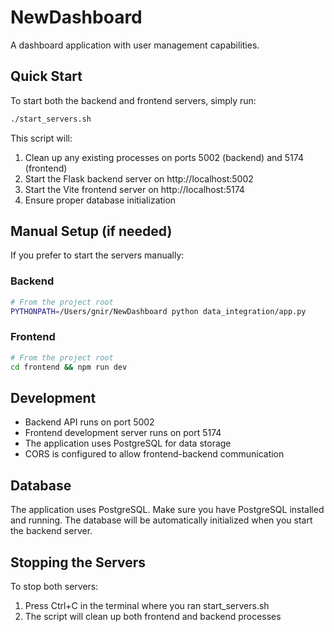 # NewDashboard

A dashboard application with user management capabilities.

## Quick Start

To start both the backend and frontend servers, simply run:

```bash
./start_servers.sh
```

This script will:
1. Clean up any existing processes on ports 5002 (backend) and 5174 (frontend)
2. Start the Flask backend server on http://localhost:5002
3. Start the Vite frontend server on http://localhost:5174
4. Ensure proper database initialization

## Manual Setup (if needed)

If you prefer to start the servers manually:

### Backend
```bash
# From the project root
PYTHONPATH=/Users/gnir/NewDashboard python data_integration/app.py
```

### Frontend
```bash
# From the project root
cd frontend && npm run dev
```

## Development

- Backend API runs on port 5002
- Frontend development server runs on port 5174
- The application uses PostgreSQL for data storage
- CORS is configured to allow frontend-backend communication

## Database

The application uses PostgreSQL. Make sure you have PostgreSQL installed and running.
The database will be automatically initialized when you start the backend server.

## Stopping the Servers

To stop both servers:
1. Press Ctrl+C in the terminal where you ran start_servers.sh
2. The script will clean up both frontend and backend processes